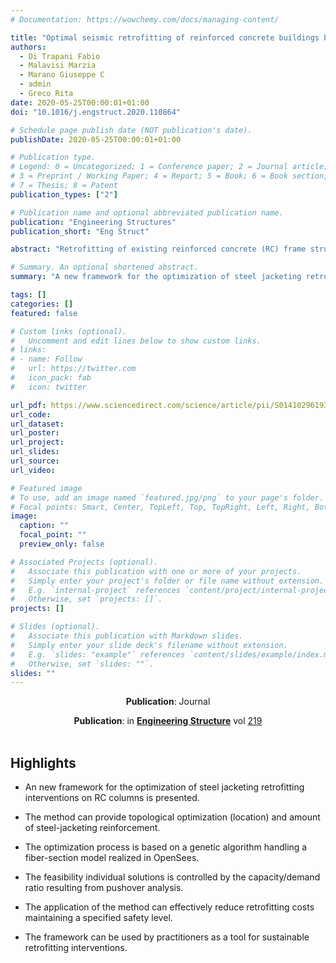 ```yaml
---
# Documentation: https://wowchemy.com/docs/managing-content/

title: "Optimal seismic retrofitting of reinforced concrete buildings by steel-jacketing using a genetic algorithm-based framework"
authors:
  - Di Trapani Fabio
  - Malavisi Marzia
  - Marano Giuseppe C
  - admin
  - Greco Rita
date: 2020-05-25T00:00:01+01:00
doi: "10.1016/j.engstruct.2020.110864"

# Schedule page publish date (NOT publication's date).
publishDate: 2020-05-25T00:00:01+01:00

# Publication type.
# Legend: 0 = Uncategorized; 1 = Conference paper; 2 = Journal article;
# 3 = Preprint / Working Paper; 4 = Report; 5 = Book; 6 = Book section;
# 7 = Thesis; 8 = Patent
publication_types: ["2"]

# Publication name and optional abbreviated publication name.
publication: "Engineering Structures"
publication_short: "Eng Struct"

abstract: "Retrofitting of existing reinforced concrete (RC) frame structures by steel angles and battens (steel-jacketing) is a commonly employed technique used to retrofit beams and columns against gravity and seismic loads. Steel-jacketing (SJ) effectively provides additional deformation and strength capacity to RC members but its application is associated with noticeable downtime of the building and non-negligible costs, depending on the amount of structural and non-structural manufacturing and materials. This paper presents an optimization framework aimed at the minimization of seismic retrofitting-related costs by an optimal placement (topological optimization) and amount of steel-jacketing reinforcement. In the proposed framework a 3D RC frame fiber-section model implemented in OpenSees is handled by a genetic algorithm routine that iterates reinforcement configurations to match the optimal solution. The feasibility of each solution is controlled by the outcomes of a static pushover analysis in the framework of N2 method. Results will provide optimized location and amount of steel-jacketing reinforcement, showing how effective and sustainable reduction of retrofitting costs is achievable maintaining a specified safety level."

# Summary. An optional shortened abstract.
summary: "A new framework for the optimization of steel jacketing retrofitting interventions on RC columns"

tags: []
categories: []
featured: false

# Custom links (optional).
#   Uncomment and edit lines below to show custom links.
# links:
# - name: Follow
#   url: https://twitter.com
#   icon_pack: fab
#   icon: twitter

url_pdf: https://www.sciencedirect.com/science/article/pii/S0141029619348746
url_code:
url_dataset:
url_poster:
url_project:
url_slides:
url_source:
url_video:

# Featured image
# To use, add an image named `featured.jpg/png` to your page's folder. 
# Focal points: Smart, Center, TopLeft, Top, TopRight, Left, Right, BottomLeft, Bottom, BottomRight.
image:
  caption: ""
  focal_point: ""
  preview_only: false

# Associated Projects (optional).
#   Associate this publication with one or more of your projects.
#   Simply enter your project's folder or file name without extension.
#   E.g. `internal-project` references `content/project/internal-project/index.md`.
#   Otherwise, set `projects: []`.
projects: []

# Slides (optional).
#   Associate this publication with Markdown slides.
#   Simply enter your slide deck's filename without extension.
#   E.g. `slides: "example"` references `content/slides/example/index.md`.
#   Otherwise, set `slides: ""`.
slides: ""
---
```


<p align=center> <strong>Publication</strong>: Journal </p>
<p align=center> <strong>Publication</strong>: in 
<a href="https://www.sciencedirect.com/journal/engineering-structures"><strong>Engineering Structure</strong></a> vol <a href="https://www.sciencedirect.com/journal/engineering-structures/vol/219/suppl/C">219</a></br></br></p>






## **Highlights**

* An new framework for the optimization of steel jacketing retrofitting interventions on RC columns is presented.

* The method can provide topological optimization (location) and amount of steel-jacketing reinforcement.

* The optimization process is based on a genetic algorithm handling a fiber-section model realized in OpenSees.

* The feasibility individual solutions is controlled by the capacity/demand ratio resulting from pushover analysis.

* The application of the method can effectively reduce retrofitting costs maintaining a specified safety level.

* The framework can be used by practitioners as a tool for sustainable retrofitting interventions.

